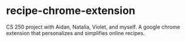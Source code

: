 # recipe-chrome-extension
CS 250 project with Aidan, Natalia, Violet, and myself. A google chrome extension that personalizes and simplifies online recipes. 
